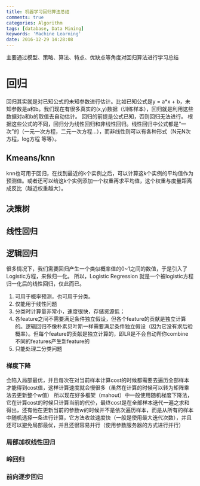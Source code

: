 ```yaml
---
title: 机器学习回归算法总结
comments: true
categories: Algorithm
tags: [database, Data Mining]
keywords: 'Machine Learning'
date: 2016-12-29 14:28:08
---
```

主要通过模型、策略、算法、特点、优缺点等角度对回归算法进行学习总结
 <!--more-->
 # 回归
 回归其实就是对已知公式的未知参数进行估计。比如已知公式是y = a*x + b，未知参数是a和b。我们现在有很多真实的(x,y)数据（训练样本），回归就是利用这些数据对a和b的取值去自动估计。
 回归的前提是公式已知，否则回归无法进行。
 根据这些公式的不同，回归分为线性回归和非线性回归。线性回归中公式都是“一次”的（一元一次方程，二元一次方程...），而非线性则可以有各种形式（N元N次方程，log方程 等等）。

 ## Kmeans/knn
 knn也可用于回归，在找到最近的k个实例之后，可以计算这k个实例的平均值作为预测值。或者还可以给这k个实例添加一个权重再求平均值，这个权重与度量距离成反比（越近权重越大）。


 ## 决策树


 ## 线性回归

 ## 逻辑回归
 很多情况下，我们需要回归产生一个类似概率值的0~1之间的数值，于是引入了Logistic方程，来做归一化。
 所以，Logistic Regression 就是一个被logistic方程归一化后的线性回归，仅此而已。
 1. 可用于概率预测，也可用于分类。
 2. 仅能用于线性问题
 3. 分类时计算量非常小，速度很快，存储资源低；
 4. 各feature之间不需要满足条件独立假设，但各个feature的贡献是独立计算的。逻辑回归不像朴素贝叶斯一样需要满足条件独立假设（因为它没有求后验概率）。但每个feature的贡献是独立计算的，即LR是不会自动帮你combine 不同的features产生新feature的
 5. 只能处理二分类问题

 ### 梯度下降
 会陷入局部最优，并且每次在对当前样本计算cost的时候都需要去遍历全部样本才能得到cost值，这样计算速度就会慢很多（虽然在计算的时候可以转为矩阵乘法去更新整个w值）
 所以现在好多框架（mahout）中一般使用随机梯度下降法，它在计算cost的时候只计算当前的代价，最终cost是在全部样本迭代一遍之求和得出，还有他在更新当前的参数w的时候并不是依次遍历样本，而是从所有的样本中随机选择一条进行计算，它方法收敛速度快（一般是使用最大迭代次数），并且还可以避免局部最优，并且还很容易并行（使用参数服务器的方式进行并行）

 ### 局部加权线性回归

 ### 岭回归

 ### 前向逐步回归

